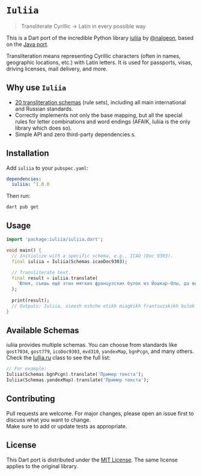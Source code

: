 # `Iuliia`

> Transliterate Cyrillic → Latin in every possible way

This is a Dart port of the incredible Python library [iuliia](https://github.com/nalgeon/iuliia-py) by [@nalgeon](https://github.com/nalgeon), based on the [Java port](https://github.com/massita99/iuliia-java).

Transliteration means representing Cyrillic characters (often in names, geographic locations, etc.) with Latin letters. It is used for passports, visas, driving licenses, mail delivery, and more.

## Why use `Iuliia`

- [20 transliteration schemas](https://github.com/nalgeon/iuliia) (rule sets), including all main international and Russian standards.
- Correctly implements not only the base mapping, but all the special rules for letter combinations and word endings (AFAIK, Iuliia is the only library which does so).
- Simple API and zero third-party dependencies.s.

## Installation

Add `iuliia` to your `pubspec.yaml`:

```yaml
dependencies:
  iuliia: ^1.0.0
```

Then run:

```shell
dart pub get
```

## Usage

```dart
import 'package:iuliia/iuliia.dart';

void main() {
  // Initialize with a specific schema, e.g., ICAO (Doc 9303).
  final iuliia = Iuliia(Schemas.icaoDoc9303);

  // Transliterate text.
  final result = iuliia.translate(
    'Юлия, съешь ещё этих мягких французских булок из Йошкар-Олы, да выпей алтайского чаю.'
  );
  
  print(result);
  // Outputs: Iuliia, sieesh eshche etikh miagkikh frantsuzskikh bulok iz Ioshkar-Oly, da vypei altaiskogo chaiu
}
```

## Available Schemas

iuliia provides multiple schemas. You can choose from standards like `gost7034`, `gost779`, `icoDoc9303`, `mvd310`, `yandexMap`, `bgnPcgn`, and many others. Check the [Iullia.ru](https://iuliia.ru/) class to see the full list:

```dart
// For example:
Iuliia(Schemas.bgnPcgn).translate('Пример текста');
Iuliia(Schemas.yandexMap).translate('Пример текста');
```

## Contributing

Pull requests are welcome. For major changes, please open an issue first to discuss what you want to change.  
Make sure to add or update tests as appropriate.

## License

This Dart port is distributed under the [MIT License](LICENSE). The same license applies to the original library.
